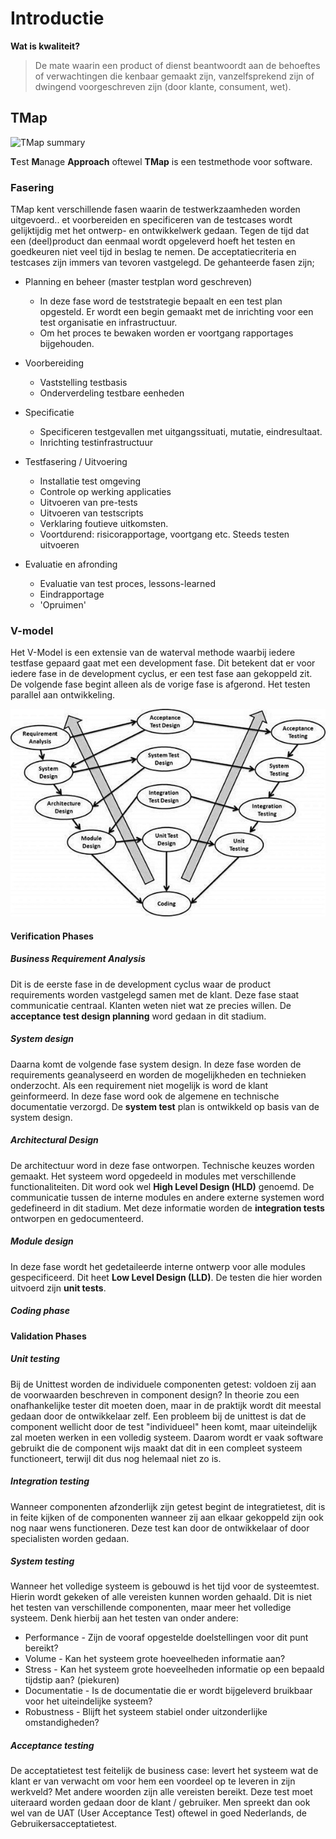 # Introductie


**Wat is kwaliteit?**

> De mate waarin een product of dienst beantwoordt aan de behoeftes of verwachtingen die kenbaar gemaakt zijn, vanzelfsprekend zijn of dwingend voorgeschreven zijn (door klante, consument, wet).

## TMap

![TMap summary](https://www.spritecloud.com/wp-content/uploads/2014/06/Lifecycle_0.png)

**T**est **M**anage **Approach** oftewel **TMap** is een testmethode voor software. 

### Fasering
TMap kent verschillende fasen waarin de testwerkzaamheden worden uitgevoerd.. et voorbereiden en specificeren van de testcases wordt gelijktijdig met het ontwerp- en ontwikkelwerk gedaan. Tegen de tijd dat een (deel)product dan eenmaal wordt opgeleverd hoeft het testen en goedkeuren niet veel tijd in beslag te nemen. De acceptatiecriteria en testcases zijn immers van tevoren vastgelegd. De gehanteerde fasen zijn;

- Planning en beheer (master testplan word geschreven)
	- In deze fase word de teststrategie bepaalt en een test plan opgesteld. Er wordt een begin gemaakt met de inrichting voor een test organisatie en infrastructuur. 
	- Om het proces te bewaken worden er voortgang rapportages bijgehouden.
- Voorbereiding
	- Vaststelling testbasis
	- Onderverdeling testbare eenheden
- Specificatie
	- Specificeren testgevallen met uitgangssituati, mutatie, eindresultaat.
	- Inrichting testinfrastructuur
- Testfasering / Uitvoering
	- Installatie test omgeving
	- Controle op werking applicaties
	- Uitvoeren van pre-tests
	- Uitvoeren van testscripts
	- Verklaring foutieve uitkomsten.
	- Voortdurend: risicorapportage, voortgang etc. Steeds testen uitvoeren

- Evaluatie en afronding
	- Evaluatie van test proces, lessons-learned
	- Eindrapportage
	- 'Opruimen'

### V-model
Het V-Model is een extensie van de waterval methode waarbij iedere testfase gepaard gaat met een development fase. Dit betekent dat er voor iedere fase in de development cyclus, er een test fase aan gekoppeld zit. De volgende fase begint alleen als de vorige fase is afgerond. 
Het testen parallel aan ontwikkeling.

![V-model](images/v-model.jpg)

#### Verification Phases

##### Business Requirement Analysis  

Dit is de eerste fase in de development cyclus waar de product requirements worden vastgelegd samen met de klant. Deze fase staat communicatie centraal. Klanten weten niet wat ze precies willen. De **acceptance test design planning** word gedaan in dit stadium. 

##### System design 
Daarna komt de volgende fase system design. In deze fase worden de requirements geanalyseerd en worden de mogelijkheden en technieken onderzocht. Als een requirement niet mogelijk is word de klant geinformeerd. In deze fase word ook de algemene en technische documentatie verzorgd. De **system test** plan is ontwikkeld op basis van de system design. 


##### Architectural Design
De architectuur word in deze fase ontworpen. Technische keuzes worden gemaakt. Het systeem word opgedeeld in modules met verschillende functionaliteiten. Dit word ook wel **High Level Design (HLD)** genoemd. De communicatie tussen de interne modules en andere externe systemen word gedefineerd in dit stadium. Met deze informatie worden de **integration tests** ontworpen en gedocumenteerd. 

##### Module design
In deze fase wordt het gedetaileerde interne ontwerp voor alle modules gespecificeerd. Dit heet **Low Level Design (LLD)**. De testen die hier worden uitvoerd zijn **unit tests**.

##### Coding phase 

#### Validation Phases


##### Unit testing
Bij de Unittest worden de individuele componenten getest: voldoen zij aan de voorwaarden beschreven in component design? In theorie zou een onafhankelijke tester dit moeten doen, maar in de praktijk wordt dit meestal gedaan door de ontwikkelaar zelf. Een probleem bij de unittest is dat de component wellicht door de test "individueel" heen komt, maar uiteindelijk zal moeten werken in een volledig systeem. Daarom wordt er vaak software gebruikt die de component wijs maakt dat dit in een compleet systeem functioneert, terwijl dit dus nog helemaal niet zo is.

##### Integration testing
Wanneer componenten afzonderlijk zijn getest begint de integratietest, dit is in feite kijken of de componenten wanneer zij aan elkaar gekoppeld zijn ook nog naar wens functioneren. Deze test kan door de ontwikkelaar of door specialisten worden gedaan.

##### System testing
Wanneer het volledige systeem is gebouwd is het tijd voor de systeemtest. Hierin wordt gekeken of alle vereisten kunnen worden gehaald. Dit is niet het testen van verschillende componenten, maar meer het volledige systeem. Denk hierbij aan het testen van onder andere:

- Performance - Zijn de vooraf opgestelde doelstellingen voor dit punt bereikt?
- Volume - Kan het systeem grote hoeveelheden informatie aan?
- Stress - Kan het systeem grote hoeveelheden informatie op een bepaald tijdstip aan? (piekuren)
- Documentatie - Is de documentatie die er wordt bijgeleverd bruikbaar voor het uiteindelijke systeem?
- Robustness - Blijft het systeem stabiel onder uitzonderlijke omstandigheden?

##### Acceptance testing
De acceptatietest test feitelijk de business case: levert het systeem wat de klant er van verwacht om voor hem een voordeel op te leveren in zijn werkveld? Met andere woorden zijn alle vereisten bereikt. Deze test moet uiteraard worden gedaan door de klant / gebruiker. Men spreekt dan ook wel van de UAT (User Acceptance Test) oftewel in goed Nederlands, de Gebruikersacceptatietest.
